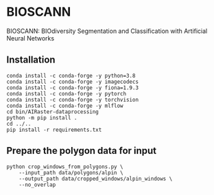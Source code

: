 # BIOSCANN
BIOSCANN: BIOdiversity Segmentation and Classification with Artificial Neural Networks

## Installation
```commandline
conda install -c conda-forge -y python=3.8
conda install -c conda-forge -y imagecodecs
conda install -c conda-forge -y fiona=1.9.3
conda install -c conda-forge -y pytorch
conda install -c conda-forge -y torchvision
conda install -c conda-forge -y mlflow
cd bin/AIRaster-dataprocessing
python -m pip install .
cd ../..
pip install -r requirements.txt
```

## Prepare the polygon data for input
```commandline
python crop_windows_from_polygons.py \
    --input_path data/polygons/alpin \
    --output_path data/cropped_windows/alpin_windows \
    --no_overlap
```